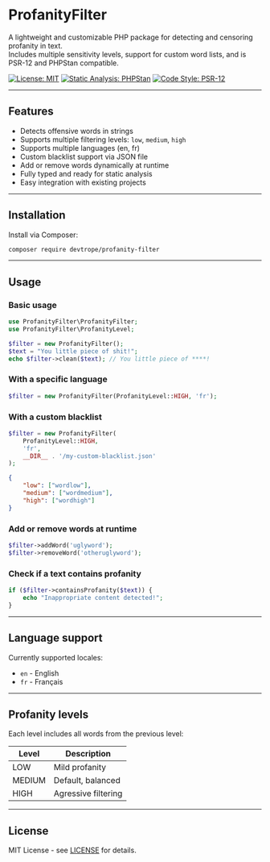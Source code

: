 # ProfanityFilter

A lightweight and customizable PHP package for detecting and censoring profanity in text.  
Includes multiple sensitivity levels, support for custom word lists, and is PSR-12 and PHPStan compatible.

[![License: MIT](https://img.shields.io/badge/License-MIT-yellow.svg)](LICENSE)
[![Static Analysis: PHPStan](https://img.shields.io/badge/static%20analysis-phpstan-blue)](https://phpstan.org)
[![Code Style: PSR-12](https://img.shields.io/badge/code%20style-PSR--12-lightgrey.svg)](https://www.php-fig.org/psr/psr-12/)

---

## Features

- Detects offensive words in strings
- Supports multiple filtering levels: `low`, `medium`, `high`
- Supports multiple languages (en, fr)
- Custom blacklist support via JSON file
- Add or remove words dynamically at runtime
- Fully typed and ready for static analysis
- Easy integration with existing projects

---

## Installation

Install via Composer:

```bash
composer require devtrope/profanity-filter
```

---

## Usage

### Basic usage

```php
use ProfanityFilter\ProfanityFilter;
use ProfanityFilter\ProfanityLevel;

$filter = new ProfanityFilter();
$text = "You little piece of shit!";
echo $filter->clean($text); // You little piece of ****!
```

### With a specific language

```php
$filter = new ProfanityFilter(ProfanityLevel::HIGH, 'fr');
```

### With a custom blacklist

```php
$filter = new ProfanityFilter(
    ProfanityLevel::HIGH,
    'fr',
    __DIR__ . '/my-custom-blacklist.json'
);
```

```json
{
    "low": ["wordlow"],
    "medium": ["wordmedium"],
    "high": ["wordhigh"]
}
```

### Add or remove words at runtime

```php
$filter->addWord('uglyword');
$filter->removeWord('otheruglyword');
```

### Check if a text contains profanity

```php
if ($filter->containsProfanity($text)) {
    echo "Inappropriate content detected!";
}
```

---

## Language support

Currently supported locales:

- `en` - English
- `fr` - Français

---

## Profanity levels

Each level includes all words from the previous level:

| Level    | Description                 |
| -------- | --------------------------- |
| LOW      | Mild profanity              |
| MEDIUM   | Default, balanced           |
| HIGH     | Agressive filtering         |

---

## License

MIT License - see [LICENSE](LICENSE.md) for details.